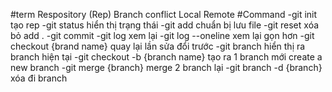 #term
Respository (Rep)
Branch
conflict
Local
Remote
#Command
-git init
tạo rep
-git status
hiển thị trạng thái
-git add
chuẩn bị lưu file
-git reset
xóa bỏ add .
-git commit
-git log
xem lại
-git log --oneline
xem lại gọn hơn
-git checkout {brand name}
quay lại lần sửa đổi trước
-git branch
hiển thị ra branch hiện tại
-git checkout -b {branch name}
tạo ra 1 branch mới create a new branch
-git merge {branch}
merge 2 branch lại
-git branch -d {branch}
xóa đi branch
